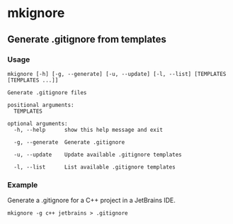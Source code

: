 # mkignore
## Generate .gitignore from templates

### Usage
```shell script
mkignore [-h] [-g, --generate] [-u, --update] [-l, --list] [TEMPLATES [TEMPLATES ...]]

Generate .gitignore files

positional arguments:
  TEMPLATES

optional arguments:
  -h, --help      show this help message and exit
  
  -g, --generate  Generate .gitignore
  
  -u, --update    Update available .gitignore templates
  
  -l, --list      List available .gitignore templates
```
  
### Example
Generate a .gitignore for a C++ project in a JetBrains IDE.

`mkignore -g c++ jetbrains > .gitignore`